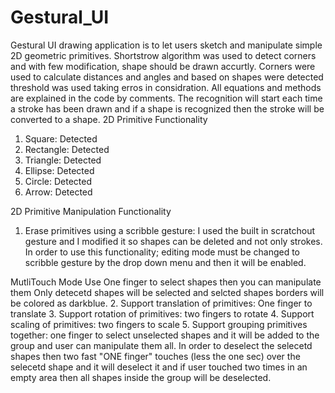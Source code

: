 Gestural_UI
===========
Gestural UI drawing application is to let users sketch and manipulate simple 2D geometric primitives.
Shortstrow algorithm was used to detect corners and with few modification, shape should be drawn accurtly.
Corners were used to calculate distances and angles and based on shapes were detected threshold was used taking erros in considration.
All equations and methods are explained in the code by comments.
The recognition will start each time a stroke has been drawn and if a shape is recognized then the stroke will be converted to a shape.
2D Primitive Functionality
1. Square: Detected
2. Rectangle: Detected
3. Triangle: Detected
4. Ellipse: Detected
5. Circle: Detected
6. Arrow: Detected

2D Primitive Manipulation Functionality
1. Erase primitives using a scribble gesture: I used the built in scratchout gesture and I modified it so shapes can be deleted and not only strokes.
In order to use this functionality; editing mode must be changed to scribble gesture by the drop down menu and then it will be enabled.

MutliTouch Mode
Use One finger to select shapes then you can manipulate them
Only detecetd shapes will be selected and selcted shapes borders will be colored as darkblue.
2. Support translation of primitives: One finger to translate
3. Support rotation of primitives: two fingers to rotate
4. Support scaling of primitives: two fingers to scale
5. Support grouping primitives together: one finger to select unselected shapes and it will be added to the group and user can manipulate them all.
In order to deselect the selecetd shapes then two fast "ONE finger" touches (less the one sec) over the selecetd shape and it will deselect it and if user touched two times in an empty area then all shapes inside the group will be deselected.
